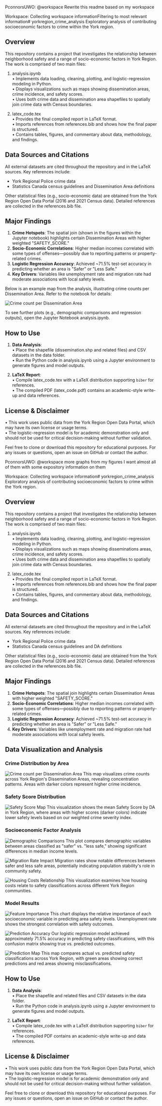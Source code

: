PconnorsUWO: @workspace Rewrite this readme based on my workspace

Workspace: Collecting workspace informationFiltering to most relevant information# yorkregion_crime_analysis
Exploratory analysis of contributing socioeconomic factors to crime within the York region.

## Overview
This repository contains a project that investigates the relationship between neighborhood safety and a range of socio-economic factors in York Region. The work is comprised of two main files:

1. analysis.ipynb  
   • Implements data loading, cleaning, plotting, and logistic-regression modeling in Python.  
   • Displays visualizations such as maps showing dissemination areas, crime incidence, and safety scores.  
   • Uses both crime data and dissemination area shapefiles to spatially join crime data with Census boundaries.

2. latex_code.tex  
   • Provides the final compiled report in LaTeX format.  
   • Imports references from references.bib and shows how the final paper is structured.  
   • Contains tables, figures, and commentary about data, methodology, and findings.

## Data Sources and Citations
All external datasets are cited throughout the repository and in the LaTeX sources. Key references include:
- York Regional Police crime data
- Statistics Canada census guidelines and Dissemination Area definitions

Other statistical files (e.g., socio-economic data) are obtained from the York Region Open Data Portal (2016 and 2021 Census data). Detailed references are collected in the references.bib file.

## Major Findings
1. **Crime Hotspots**: The spatial join (shown in the figures within the Jupyter notebook) highlights certain Dissemination Areas with higher weighted "SAFETY_SCORE."  
2. **Socio-Economic Correlations**: Higher median incomes correlated with some types of offenses—possibly due to reporting patterns or property-related crimes.  
3. **Logistic Regression Accuracy**: Achieved ~71.5% test-set accuracy in predicting whether an area is "Safer" or "Less Safe."  
4. **Key Drivers**: Variables like unemployment rate and migration rate had moderate associations with local safety levels.

Below is an example map from the analysis, illustrating crime counts per Dissemination Area. Refer to the notebook for details:

![Crime count per Dissemination Area](analysis_figures/analysis_10_5.png)

To see further plots (e.g., demographic comparisons and regression outputs), open the Jupyter Notebook analysis.ipynb.

## How to Use
1. **Data Analysis**:  
   • Place the shapefile (dissemination.shp and related files) and CSV datasets in the data folder.  
   • Run the Python code in analysis.ipynb using a Jupyter environment to generate figures and model outputs.

2. **LaTeX Report**:  
   • Compile latex_code.tex with a LaTeX distribution supporting `biber` for references.  
   • The compiled PDF (latex_code.pdf) contains an academic-style write-up and data references.

## License & Disclaimer
• This work uses public data from the York Region Open Data Portal, which may have its own license or usage terms.  
• The logistic-regression model is for academic demonstration only and should not be used for critical decision-making without further validation.

Feel free to clone or download this repository for educational purposes. For any issues or questions, open an issue on GitHub or contact the author.

PconnorsUWO: @workspace  more graphs from my figures I want almost all of them with some expository information on them 

Workspace: Collecting workspace information# yorkregion_crime_analysis
Exploratory analysis of contributing socioeconomic factors to crime within the York region.

## Overview
This repository contains a project that investigates the relationship between neighborhood safety and a range of socio-economic factors in York Region. The work is comprised of two main files:

1. analysis.ipynb  
   • Implements data loading, cleaning, plotting, and logistic-regression modeling in Python.  
   • Displays visualizations such as maps showing disseminations areas, crime incidence, and safety scores.  
   • Uses both crime data and dissemination area shapefiles to spatially join crime data with Census boundaries.

2. latex_code.tex  
   • Provides the final compiled report in LaTeX format.  
   • Imports references from references.bib and shows how the final paper is structured.  
   • Contains tables, figures, and commentary about data, methodology, and findings.

## Data Sources and Citations
All external datasets are cited throughout the repository and in the LaTeX sources. Key references include:
- York Regional Police crime data  
- Statistics Canada census guidelines and DA definitions

Other statistical files (e.g., socio-economic data) are obtained from the York Region Open Data Portal (2016 and 2021 Census data). Detailed references are collected in the references.bib file.

## Major Findings
1. **Crime Hotspots**: The spatial join highlights certain Dissemination Areas with higher weighted "SAFETY_SCORE."  
2. **Socio-Economic Correlations**: Higher median incomes correlated with some types of offenses—possibly due to reporting patterns or property-related crimes.  
3. **Logistic Regression Accuracy**: Achieved ~71.5% test-set accuracy in predicting whether an area is "Safer" or "Less Safe."  
4. **Key Drivers**: Variables like unemployment rate and migration rate had moderate associations with local safety levels.

## Data Visualization and Analysis

### Crime Distribution by Area
![Crime count per Dissemination Area](analysis_figures/analysis_10_5.png)
This map visualizes crime counts across York Region's Dissemination Areas, revealing concentration patterns. Areas with darker colors represent higher crime incidence.

### Safety Score Distribution
![Safety Score Map](analysis_figures/analysis_13_0.png)
This visualization shows the mean Safety Score by DA in York Region, where areas with higher scores (darker colors) indicate lower safety levels based on our weighted crime severity index.

### Socioeconomic Factor Analysis
![Demographic Comparisons](analysis_figures/analysis_24_0.png)
This plot compares demographic variables between areas classified as "safer" vs. "less safe," showing significant differences in median income levels.

![Migration Rate Impact](analysis_figures/analysis_24_1.png)
Migration rates show notable differences between safer and less safe areas, potentially indicating population stability's role in community safety.

![Housing Costs Relationship](analysis_figures/analysis_24_2.png)
This visualization examines how housing costs relate to safety classifications across different York Region communities.

### Model Results
![Feature Importance](analysis_figures/analysis_25_1.png)
This chart displays the relative importance of each socioeconomic variable in predicting area safety levels. Unemployment rate shows the strongest correlation with safety outcomes.

![Prediction Accuracy](analysis_figures/analysis_27_1.png)
Our logistic regression model achieved approximately 71.5% accuracy in predicting safety classifications, with this confusion matrix showing true vs. predicted outcomes.

![Prediction Map](analysis_figures/analysis_28_0.png)
This map compares actual vs. predicted safety classifications across York Region, with green areas showing correct predictions and red areas showing misclassifications.

## How to Use
1. **Data Analysis**:  
   • Place the shapefile and related files and CSV datasets in the data folder.  
   • Run the Python code in analysis.ipynb using a Jupyter environment to generate figures and model outputs.

2. **LaTeX Report**:  
   • Compile latex_code.tex with a LaTeX distribution supporting `biber` for references.  
   • The compiled PDF contains an academic-style write-up and data references.

## License & Disclaimer
• This work uses public data from the York Region Open Data Portal, which may have its own license or usage terms.  
• The logistic-regression model is for academic demonstration only and should not be used for critical decision-making without further validation.

Feel free to clone or download this repository for educational purposes. For any issues or questions, open an issue on GitHub or contact the author.